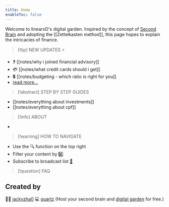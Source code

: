 ```yaml
---
title: Home
enableToc: false
---
```


Welcome to linearxD's digital garden. Inspired by the concept of [Second Brain](what%20is%20a%20second%20brain) and adopting the [[Zettelkasten method]], this page hopes to explain the intricacies of finance.

> [!tip] NEW UPDATES ⚡
- ❓ [[notes/why i joined financial advisory]]
- 💳 [[notes/what credit cards should i get]]
- 💲 [[notes/budgeting - which ratio is right for you]]
- [read more...](notes/encyclopedia.md)

> [!abstract] STEP BY STEP GUIDES
- [[notes/everything about investments]]
- [[notes/everything about cpf]]

> [!info] ABOUT
- 

> [!warning] HOW TO NAVIGATE 
- Use the 🔍 function on the top right
- Filter your content by [#️⃣](tags)
- Subscribe to broadcast list [📢](https://t.me/+g1AXngiRnjI2ZTI1)

> [!question] FAQ 

## Created by 
👩‍💻 [jackyzha0](https://github.com/jackyzha0)
💻 [quartz](https://github.com/jackyzha0/quartz)   (Host your second brain and [digital garden](https://jzhao.xyz/posts/networked-thought) for free.)